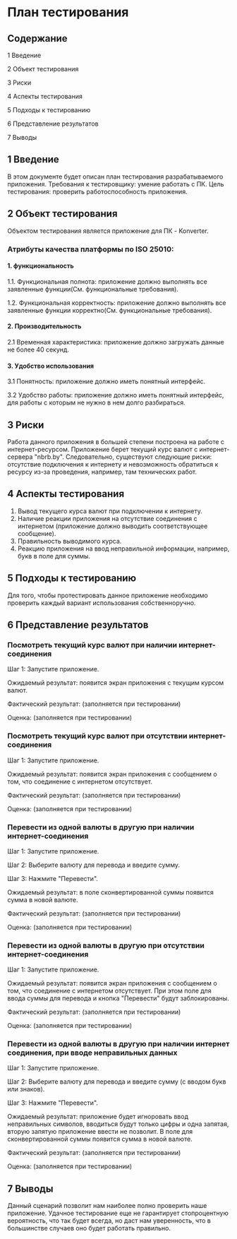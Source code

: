 # План тестирования

## Cодержание

1 Введение

2 Объект тестирования

3 Риски

4 Аспекты тестирования

5 Подходы к тестированию

6 Представление результатов

7 Выводы


## 1 Введение
В этом документе будет описан план тестирования разрабатываемого приложения.
Требования к тестировщику: умение работать с ПК.
Цель тестирования: проверить работоспособность приложения.

## 2 Объект тестирования
Объектом тестирования является приложение для ПК - Konverter.

### Атрибуты качества платформы по ISO 25010:

 #### 1. функциональность
 1.1. Функциональная полнота: приложение должно выполнять все заявленные функции(См. функциональные требования).
 
 1.2. Функциональная корректность: приложение должно выполнять все заявленные функции корректно(См. функциональные требования).
 #### 2. Производительность
2.1 Временная характеристика: приложение должно загружать данные не более 40 секунд.
 #### 3. Удобство использования
 3.1 Понятность: приложение должно иметь понятный интерфейс.
 
 3.2 Удобство работы: приложение должно иметь понятный интерфейс, для работы с которым не нужно в нем долго разбираться.


## 3 Риски
Работа данного приложения в большей степени построена на работе с интернет-ресурсом. Приложение берет текущий курс валют с интернет-сервера "nbrb.by". Следовательно, существуют следующие риски: отсутствие подключения к интернету и невозможность обратиться к ресурсу из-за проведения, например, там технических работ.

## 4 Аспекты тестирования

1. Вывод текущего курса валют при подключении к интернету.
2. Наличие реакции приложения на отсутствие соединения с интернетом (приложение должно выводить соответствующее сообщение).
3. Правильность выводимого курса.
4. Реакцию приложения на ввод неправильной информации, например, букв в поле для суммы.

## 5 Подходы к тестированию
Для того, чтобы протестировать данное приложение необходимо проверить каждый вариант использования собственноручно.

## 6 Представление результатов
### Посмотреть текущий курс валют при наличии интернет-соединения
Шаг 1: Запустите приложение.

Ожидаемый результат: появится экран приложения с текущим курсом валют.

Фактический результат: (заполняется при тестировании)

Оценка: (заполняется при тестировании)

### Посмотреть текущий курс валют при отсутствии интернет-соединения
Шаг 1: Запустите приложение.

Ожидаемый результат: появится экран приложения с сообщением о том, что соединение с интернетом отсутствует.

Фактический результат: (заполняется при тестировании)

Оценка: (заполняется при тестировании)

### Перевести из одной валюты в другую при наличии интернет-соединения
Шаг 1: Запустите приложение.

Шаг 2: Выберите валюту для перевода и введите сумму.

Шаг 3: Нажмите "Перевести".

Ожидаемый результат: в поле сконвертированной суммы появится сумма в новой валюте.

Фактический результат: (заполняется при тестировании)

Оценка: (заполняется при тестировании)

### Перевести из одной валюты в другую при отсутствии интернет-соединения
Шаг 1: Запустите приложение.

Ожидаемый результат:  появится экран приложения с сообщением о том, что соединение с интернетом отсутствует. При этом поле для ввода суммы для перевода и кнопка "Перевести" будут заблокированы. 

Фактический результат: (заполняется при тестировании)

Оценка: (заполняется при тестировании)

### Перевести из одной валюты в другую при наличии интернет соединения, при вводе неправильных данных
Шаг 1: Запустите приложение.

Шаг 2: Выберите валюту для перевода и введите сумму (с вводом букв или знаков).

Шаг 3: Нажмите "Перевести".

Ожидаемый результат:  приложение будет игноровать ввод неправильных символов, вводиться будут только цифры и одна запятая, вторую запятую приложение ввести не позволит. В поле для сконвертированной суммы появится сумма в новой валюте. 

Фактический результат: (заполняется при тестировании)

Оценка: (заполняется при тестировании)

## 7 Выводы

Данный сценарий позволит нам наиболее полно проверить наше приложение. Удачное тестирование еще не гарантирует стопроцентную вероятность, что так будет всегда, но даст нам уверенность, что в большинстве случаев оно будет работать правильно.
